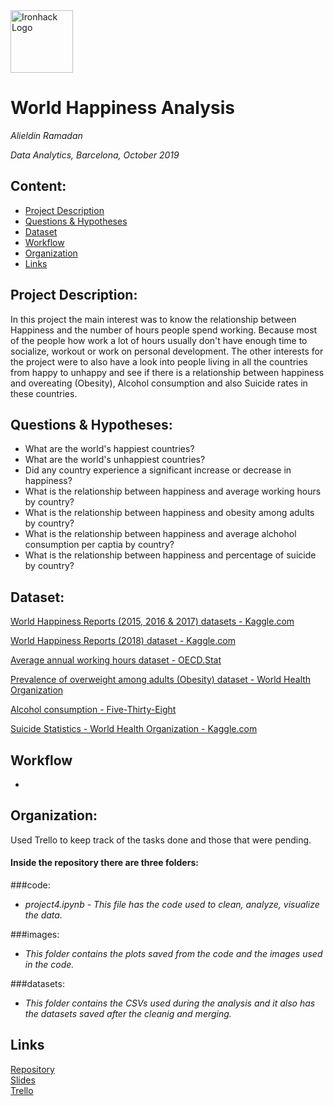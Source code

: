 <img src="https://bit.ly/2VnXWr2" alt="Ironhack Logo" width="100"/>

# World Happiness Analysis
*Alieldin Ramadan*

*Data Analytics, Barcelona, October 2019*

## Content:

- [Project Description](#project-description)
- [Questions & Hypotheses](#questions-hypotheses)
- [Dataset](#dataset)
- [Workflow](#workflow)
- [Organization](#organization)
- [Links](#links)

## Project Description:

In this project the main interest was to know the relationship between Happiness and the number of hours people spend working. Because most of the people how work a lot of hours usually don't have enough time to socialize, workout or work on personal development. The other interests for the project were to also have a look into people living in all the countries from happy to unhappy and see if there is a relationship between happiness and overeating (Obesity), Alcohol consumption and also Suicide rates in these countries.


## Questions & Hypotheses:

- What are the world's happiest countries?
- What are the world's unhappiest countries?
- Did any country experience a significant increase or decrease in happiness?
- What is the relationship between happiness and average working hours by country?
- What is the relationship between happiness and obesity among adults by country?
- What is the relationship between happiness and average alchohol consumption per captia by country?
- What is the relationship between happiness and percentage of suicide by country?

## Dataset:

[World Happiness Reports (2015, 2016 & 2017) datasets - Kaggle.com](https://www.kaggle.com/unsdsn/world-happiness#2016.csv)

[World Happiness Reports (2018) dataset - Kaggle.com](https://www.kaggle.com/njlow1202/world-happiness-report-data-2018/version/1)

[Average annual working hours dataset - OECD.Stat](https://stats.oecd.org/Index.aspx?DataSetCode=ANHRS)

[Prevalence of overweight among adults (Obesity) dataset - World Health Organization](http://apps.who.int/gho/data/node.main.A897A?lang=en)

[Alcohol consumption - Five-Thirty-Eight](https://datahub.io/five-thirty-eight/alcohol-consumption#data)

[Suicide Statistics - World Health Organization - Kaggle.com](https://www.kaggle.com/szamil/who-suicide-statistics)

## Workflow

- 




## Organization:

Used Trello to keep track of the tasks done and those that were pending.

#### Inside the repository there are three folders:
###code:
- *project4.ipynb - This file has the code used to clean, analyze, visualize the data.*

###images:
- *This folder contains the plots saved from the code and the images used in the code.*

###datasets:
- *This folder contains the CSVs used during the analysis and it also has the datasets saved after the cleanig and merging.*


## Links

[Repository](https://github.com/alieldinramadan/Project-Week-5-Your-Own-Project)  
[Slides](https://docs.google.com/presentation/d/1TWcIKyQ23GG1R8cHL5WXQORF8u245eJwR6POXgpVn3s/edit?usp=sharing)  
[Trello](https://trello.com/b/Su2GJ7pz/project-4)  
